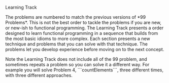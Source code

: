 Learning Track

The problems are numbered to match the previous versions of \*99 Problems\*. This is not the best order to tackle the problems if you are new, or new-ish to functional programming. The Learning Track presents a order designed to learn functional programming in a sequence that builds from the most basic idioms to more complex. Each section presents a new technique and problems that you can solve with that technique. The problems let you develop experience before moving on to the next concept.

Note the Learning Track does not include all of the 99 problem, and sometimes repeats a problem so you can solve it a different way. For example you will solve Problem 4, \`\`\`countElements\`\`\`, three different times, with three different approaches.



